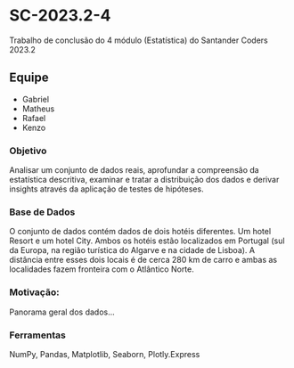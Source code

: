 # SC-2023.2-4
Trabalho de conclusão do 4 módulo (Estatística) do Santander Coders 2023.2


## Equipe
* Gabriel
* Matheus
* Rafael
* Kenzo

### Objetivo
 Analisar um conjunto de dados reais, aprofundar a compreensão da estatística descritiva, examinar e tratar a distribuição dos dados e derivar insights através da aplicação de testes de hipóteses.

### Base de Dados
O conjunto de dados contém dados de dois hotéis diferentes. Um hotel Resort e um hotel City.
Ambos os hotéis estão localizados em Portugal (sul da Europa, na região turística do Algarve e na cidade de Lisboa).
A distância entre esses dois locais é de cerca 280 km de carro e ambas as localidades fazem fronteira com o Atlântico Norte.

### Motivação:
Panorama geral dos dados...

### Ferramentas

NumPy, Pandas, Matplotlib, Seaborn, Plotly.Express


<!-- Where do the guests come from?
How much do guests pay for a room per night?
How does the price per night vary over the year?
Which are the most busy month?
How long do people stay at the hotels?
Bookings by market segment
How many bookings were canceled?
Which month have the highest number of cancelations? -->
